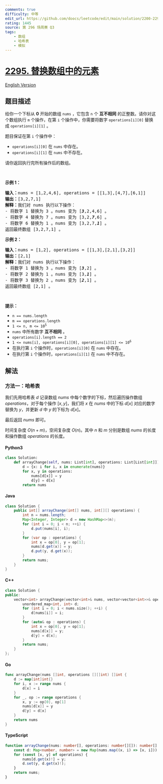 ```yaml
---
comments: true
difficulty: 中等
edit_url: https://github.com/doocs/leetcode/edit/main/solution/2200-2299/2295.Replace%20Elements%20in%20an%20Array/README.md
rating: 1445
source: 第 296 场周赛 Q3
tags:
    - 数组
    - 哈希表
    - 模拟
---
```


<!-- problem:start -->

# [2295. 替换数组中的元素](https://leetcode.cn/problems/replace-elements-in-an-array)

[English Version](/solution/2200-2299/2295.Replace%20Elements%20in%20an%20Array/README_EN.md)

## 题目描述

<!-- description:start -->

<p>给你一个下标从 <strong>0</strong>&nbsp;开始的数组&nbsp;<code>nums</code>&nbsp;，它包含 <code>n</code>&nbsp;个 <strong>互不相同</strong>&nbsp;的正整数。请你对这个数组执行 <code>m</code>&nbsp;个操作，在第 <code>i</code>&nbsp;个操作中，你需要将数字&nbsp;<code>operations[i][0]</code> 替换成&nbsp;<code>operations[i][1]</code>&nbsp;。</p>

<p>题目保证在第 <code>i</code>&nbsp;个操作中：</p>

<ul>
	<li><code>operations[i][0]</code>&nbsp;在&nbsp;<code>nums</code>&nbsp;中存在。</li>
	<li><code>operations[i][1]</code>&nbsp;在&nbsp;<code>nums</code>&nbsp;中不存在。</li>
</ul>

<p>请你返回执行完所有操作后的数组。</p>

<p>&nbsp;</p>

<p><strong>示例 1：</strong></p>

<pre><b>输入：</b>nums = [1,2,4,6], operations = [[1,3],[4,7],[6,1]]
<b>输出：</b>[3,2,7,1]
<b>解释：</b>我们对 nums 执行以下操作：
- 将数字 1 替换为 3 。nums 变为 [<em><strong>3</strong></em>,2,4,6] 。
- 将数字 4 替换为 7 。nums 变为 [3,2,<em><strong>7</strong></em>,6] 。
- 将数字 6 替换为 1 。nums 变为 [3,2,7,<em><strong>1</strong></em>] 。
返回最终数组 [3,2,7,1] 。
</pre>

<p><strong>示例 2：</strong></p>

<pre><b>输入：</b>nums = [1,2], operations = [[1,3],[2,1],[3,2]]
<b>输出：</b>[2,1]
<b>解释：</b>我们对 nums 执行以下操作：
- 将数字 1 替换为 3 。nums 变为 [<em><strong>3</strong></em>,2] 。
- 将数字 2 替换为 1 。nums 变为 [3,<em><strong>1</strong></em>] 。
- 将数字 3 替换为 2 。nums 变为 [<em><strong>2</strong></em>,1] 。
返回最终数组 [2,1] 。
</pre>

<p>&nbsp;</p>

<p><strong>提示：</strong></p>

<ul>
	<li><code>n == nums.length</code></li>
	<li><code>m == operations.length</code></li>
	<li><code>1 &lt;= n, m &lt;= 10<sup>5</sup></code></li>
	<li><code>nums</code>&nbsp;中所有数字 <strong>互不相同</strong>&nbsp;。</li>
	<li><code>operations[i].length == 2</code></li>
	<li><code>1 &lt;= nums[i], operations[i][0], operations[i][1] &lt;= 10<sup>6</sup></code></li>
	<li>在执行第&nbsp;<code>i</code> 个操作时，<code>operations[i][0]</code>&nbsp;在&nbsp;<code>nums</code>&nbsp;中存在。</li>
	<li>在执行第&nbsp;<code>i</code>&nbsp;个操作时，<code>operations[i][1]</code>&nbsp;在&nbsp;<code>nums</code>&nbsp;中不存在。</li>
</ul>

<!-- description:end -->

## 解法

<!-- solution:start -->

### 方法一：哈希表

我们先用哈希表 $d$ 记录数组 $\textit{nums}$ 中每个数字的下标，然后遍历操作数组 $\textit{operations}$，对于每个操作 $[x, y]$，我们将 $x$ 在 $\textit{nums}$ 中的下标 $d[x]$ 对应的数字替换为 $y$，并更新 $d$ 中 $y$ 的下标为 $d[x]$。

最后返回 $\textit{nums}$ 即可。

时间复杂度 $O(n + m)$，空间复杂度 $O(n)$。其中 $n$ 和 $m$ 分别是数组 $\textit{nums}$ 的长度和操作数组 $\textit{operations}$ 的长度。

<!-- tabs:start -->

#### Python3

```python
class Solution:
    def arrayChange(self, nums: List[int], operations: List[List[int]]) -> List[int]:
        d = {x: i for i, x in enumerate(nums)}
        for x, y in operations:
            nums[d[x]] = y
            d[y] = d[x]
        return nums
```

#### Java

```java
class Solution {
    public int[] arrayChange(int[] nums, int[][] operations) {
        int n = nums.length;
        Map<Integer, Integer> d = new HashMap<>(n);
        for (int i = 0; i < n; ++i) {
            d.put(nums[i], i);
        }
        for (var op : operations) {
            int x = op[0], y = op[1];
            nums[d.get(x)] = y;
            d.put(y, d.get(x));
        }
        return nums;
    }
}
```

#### C++

```cpp
class Solution {
public:
    vector<int> arrayChange(vector<int>& nums, vector<vector<int>>& operations) {
        unordered_map<int, int> d;
        for (int i = 0; i < nums.size(); ++i) {
            d[nums[i]] = i;
        }
        for (auto& op : operations) {
            int x = op[0], y = op[1];
            nums[d[x]] = y;
            d[y] = d[x];
        }
        return nums;
    }
};
```

#### Go

```go
func arrayChange(nums []int, operations [][]int) []int {
	d := map[int]int{}
	for i, x := range nums {
		d[x] = i
	}
	for _, op := range operations {
		x, y := op[0], op[1]
		nums[d[x]] = y
		d[y] = d[x]
	}
	return nums
}
```

#### TypeScript

```ts
function arrayChange(nums: number[], operations: number[][]): number[] {
    const d: Map<number, number> = new Map(nums.map((x, i) => [x, i]));
    for (const [x, y] of operations) {
        nums[d.get(x)!] = y;
        d.set(y, d.get(x)!);
    }
    return nums;
}
```

<!-- tabs:end -->

<!-- solution:end -->

<!-- problem:end -->
